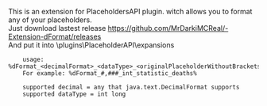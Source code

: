 This is an extension for PlaceholdersAPI plugin. witch allows you to format any of your placeholders.<br />
Just download lastest release https://github.com/MrDarkiMCReal/-Extension-dFormat/releases<br />
And put it into \plugins\PlaceholderAPI\expansions<br />

        usage: %dFormat_<decimalFormat>_<dataType>_<originalPlaceholderWithoutBrackets>%
        For example: %dFormat_#,###_int_statistic_deaths%
        
        supported decimal = any that java.text.DecimalFormat supports
        supported dataType = int long
